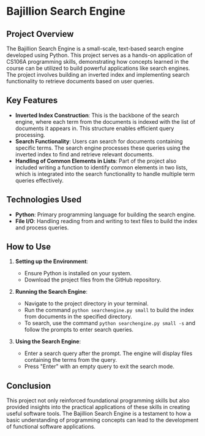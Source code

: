 # Bajillion Search Engine

## Project Overview
The Bajillion Search Engine is a small-scale, text-based search engine developed using Python. This project serves as a hands-on application of CS106A programming skills, demonstrating how concepts learned in the course can be utilized to build powerful applications like search engines. The project involves building an inverted index and implementing search functionality to retrieve documents based on user queries.

## Key Features
- **Inverted Index Construction**: This is the backbone of the search engine, where each term from the documents is indexed with the list of documents it appears in. This structure enables efficient query processing.
- **Search Functionality**: Users can search for documents containing specific terms. The search engine processes these queries using the inverted index to find and retrieve relevant documents.
- **Handling of Common Elements in Lists**: Part of the project also included writing a function to identify common elements in two lists, which is integrated into the search functionality to handle multiple term queries effectively.

## Technologies Used
- **Python**: Primary programming language for building the search engine.
- **File I/O**: Handling reading from and writing to text files to build the index and process queries.

## How to Use
1. **Setting up the Environment**:
   - Ensure Python is installed on your system.
   - Download the project files from the GitHub repository.

2. **Running the Search Engine**:
   - Navigate to the project directory in your terminal.
   - Run the command `python searchengine.py small` to build the index from documents in the specified directory.
   - To search, use the command `python searchengine.py small -s` and follow the prompts to enter search queries.

3. **Using the Search Engine**:
   - Enter a search query after the prompt. The engine will display files containing the terms from the query.
   - Press "Enter" with an empty query to exit the search mode.

## Conclusion
This project not only reinforced foundational programming skills but also provided insights into the practical applications of these skills in creating useful software tools. The Bajillion Search Engine is a testament to how a basic understanding of programming concepts can lead to the development of functional software applications.
